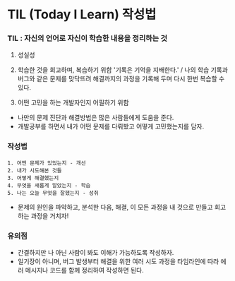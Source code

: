 
# TIL (Today I Learn) 작성법

### TIL : 자신의 언어로 자신이 학습한 내용을 정리하는 것

1. 성실성

2. 학습한 것을 회고하며, 복습하기 위함
'기록은 기억을 지배한다.' / 나의 학습 기록과 버그와 같은 문제를 맞닥뜨려 해결까지의 과정을 기록해 두며 다시 한번 복습할 수 있다.

3. 어떤 고민을 하는 개발자인지 어필하기 위함
- 나만의 문제 진단과 해결방법은 많은 사람들에게 도움을 준다.
- 개발공부를 하면서 내가 어떤 문제를 다뤄봤고 어떻게 고민했는지를 담자.

### 작성법

```
1. 어떤 문제가 있었는지 - 개선
2. 내가 시도해본 것들
3. 어떻게 해결했는지 
4. 무엇을 새롭게 알았는지 - 학습
5. 나는 오늘 무엇을 잘했는지 - 성취
```

- 문제의 원인을 파악하고, 분석한 다음, 해결, 이 모든 과정을 내 것으로 만들고 회고하는 과정을 거치자!

### 유의점
- 간결하지만 나 아닌 사람이 봐도 이해가 가능하도록 작성하자.
- 일기장이 아니며, 버그 발생부터 해결을 위한 여러 시도 과정을 타임라인에 따라 에러 메시지나 코드를 함께 정리하여 작성하면 된다.

